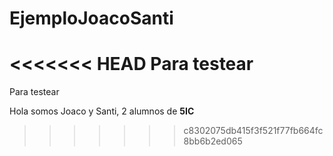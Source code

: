 # EjemploJoacoSanti
<<<<<<< HEAD
Para testear
=======
Para testear 

Hola somos Joaco y Santi, 2 alumnos de **5IC**
>>>>>>> c8302075db415f3f521f77fb664fc8bb6b2ed065
